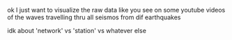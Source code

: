 ok I just want to visualize the raw data like you see on some youtube videos of the waves travelling thru all seismos from dif earthquakes

idk about 'network' vs 'station' vs whatever else
